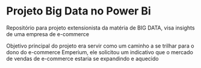 # Projeto Big Data no Power Bi
Repositório para projeto extensionista da matéria de BIG DATA, visa insights de uma empresa de e-commerce

Objetivo principal do projeto era servir como um caminho a se trilhar para o dono do e-commerce Emperium, ele solicitou um indicativo que o mercado de vendas de e-commerce estaria se expandindo e aquecido

